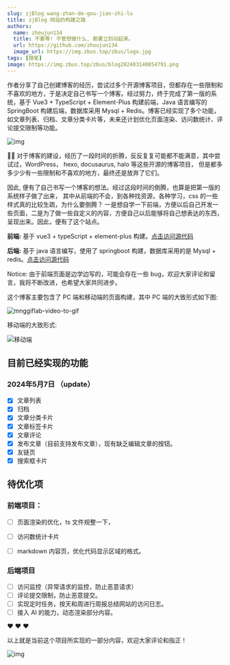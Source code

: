 ```yaml
---
slug: zjBlog wang-zhan-de-gou-jian-zhi-lu
title: zjBlog 网站的构建之路
authors:
  name: zhoujun134
  title: 不要等! 不管想做什么, 都要立刻动起来。
  url: https://github.com/zhoujun134
  image_url: https://img.zbus.top/zbus/logo.jpg
tags: [随笔]
image: https://img.zbus.top/zbus/blog202403140854791.png
---
```

 
 作者分享了自己创建博客的经历，尝试过多个开源博客项目，但都存在一些限制和不喜欢的地方，于是决定自己书写一个博客。经过努力，终于完成了第一版的系统，基于 Vue3 + TypeScript + Element-Plus 构建前端，Java 语言编写的 SpringBoot 构建后端，数据库采用 Mysql + Redis。博客已经实现了多个功能，如文章列表、归档、文章分类卡片等，未来还计划优化页面渲染、访问数统计、评论提交限制等功能。 
<!-- truncate -->  
 ![img](https://img.zbus.top/zbus/blog202405070816095.jpg)

👨‍💻 对于博客的建设，经历了一段时间的折腾，反反复复可能都不能满意，其中尝试过，WordPress， hexo, docusaurus, halo 等这些开源的博客项目， 但是都多多少少有一些限制和不喜欢的地方，最终还是放弃了它们。

因此, 便有了自己书写一个博客的想法。经过这段时间的倒腾，也算是把第一版的系统样子做了出来， 其中从前端的不会，到各种找资源，各种学习，css 的一些样式真的比较生疏，为什么要倒腾？ 一是想自学一下前端，方便以后自己开发一些页面，二是为了做一些自定义的内容，方便自己以后能够将自己想表达的东西，呈现出来。因此，便有了这个站点。

**前端:** 基于 vue3 + typeScript + element-plus 构建。[点击访问源代码](https://zbus.top)

**后端:** 基于 java 语言编写，使用了 springboot 构建，数据库采用的是 Mysql + redis。[点击访问源代码](https://zbus.top)

Notice: 由于前端页面是边学边写的，可能会存在一些 bug，欢迎大家评论和留言，我将不断改进，也希望大家共同进步。

这个博客主要包含了 PC 端和移动端的页面构建，其中 PC 端的大致形式如下图:

![mnggiflab-video-to-gif](https://img.zbus.top/zbus/blog202405072254203.gif)

移动端的大致形式: 

![移动端](https://img.zbus.top/zbus/blog202405070823007.gif)

## 目前已经实现的功能

### 2024年5月7日 （update）

- [x] 文章列表
- [x] 归档
- [x] 文章分类卡片
- [x] 文章标签卡片
- [x] 文章评论
- [x] 发布文章（目前支持发布文章），现有缺乏编辑文章的按钮。
- [x] 友链页
- [x] 搜索框卡片

## 待优化项

### 前端项目：

- [ ] 页面渲染的优化，ts 文件规整一下，
- [ ] 访问数统计卡片
- [ ] markdown 内容页，优化代码显示区域的格式。


### 后端项目

- [ ] 访问监控（异常请求的监控，防止恶意请求）
- [ ] 评论提交限制，防止恶意提交。
- [ ] 实现定时任务，按天和周进行周报总结网站的访问日志。
- [ ] 接入 AI 的能力，动态渲染部分内容。

❤️ ❤️ ❤️ 

以上就是当前这个项目所实现的一部分内容，欢迎大家评论和指正！

![img](https://img.zbus.top/zbus/blog202405070838514.jpg)
